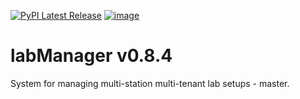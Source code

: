 [![PyPI Latest Release](https://img.shields.io/pypi/v/labManager-master.svg)](https://pypi.org/project/labManager-master/)
[![image](https://img.shields.io/pypi/pyversions/labManager-master.svg)](https://pypi.org/project/labManager-master/)

# labManager v0.8.4
System for managing multi-station multi-tenant lab setups - master.